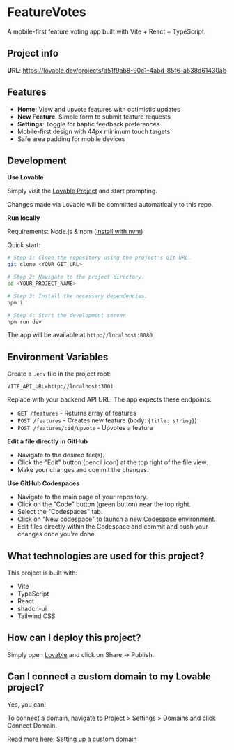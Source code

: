 # FeatureVotes

A mobile-first feature voting app built with Vite + React + TypeScript.

## Project info

**URL**: https://lovable.dev/projects/d51f9ab8-90c1-4abd-85f6-a538d61430ab

## Features

- **Home**: View and upvote features with optimistic updates
- **New Feature**: Simple form to submit feature requests
- **Settings**: Toggle for haptic feedback preferences
- Mobile-first design with 44px minimum touch targets
- Safe area padding for mobile devices

## Development

**Use Lovable**

Simply visit the [Lovable Project](https://lovable.dev/projects/d51f9ab8-90c1-4abd-85f6-a538d61430ab) and start prompting.

Changes made via Lovable will be committed automatically to this repo.

**Run locally**

Requirements: Node.js & npm ([install with nvm](https://github.com/nvm-sh/nvm#installing-and-updating))

Quick start:

```sh
# Step 1: Clone the repository using the project's Git URL.
git clone <YOUR_GIT_URL>

# Step 2: Navigate to the project directory.
cd <YOUR_PROJECT_NAME>

# Step 3: Install the necessary dependencies.
npm i

# Step 4: Start the development server
npm run dev
```

The app will be available at `http://localhost:8080`

## Environment Variables

Create a `.env` file in the project root:

```
VITE_API_URL=http://localhost:3001
```

Replace with your backend API URL. The app expects these endpoints:
- `GET /features` - Returns array of features
- `POST /features` - Creates new feature (body: `{title: string}`)
- `POST /features/:id/upvote` - Upvotes a feature

**Edit a file directly in GitHub**

- Navigate to the desired file(s).
- Click the "Edit" button (pencil icon) at the top right of the file view.
- Make your changes and commit the changes.

**Use GitHub Codespaces**

- Navigate to the main page of your repository.
- Click on the "Code" button (green button) near the top right.
- Select the "Codespaces" tab.
- Click on "New codespace" to launch a new Codespace environment.
- Edit files directly within the Codespace and commit and push your changes once you're done.

## What technologies are used for this project?

This project is built with:

- Vite
- TypeScript
- React
- shadcn-ui
- Tailwind CSS

## How can I deploy this project?

Simply open [Lovable](https://lovable.dev/projects/d51f9ab8-90c1-4abd-85f6-a538d61430ab) and click on Share -> Publish.

## Can I connect a custom domain to my Lovable project?

Yes, you can!

To connect a domain, navigate to Project > Settings > Domains and click Connect Domain.

Read more here: [Setting up a custom domain](https://docs.lovable.dev/features/custom-domain#custom-domain)
